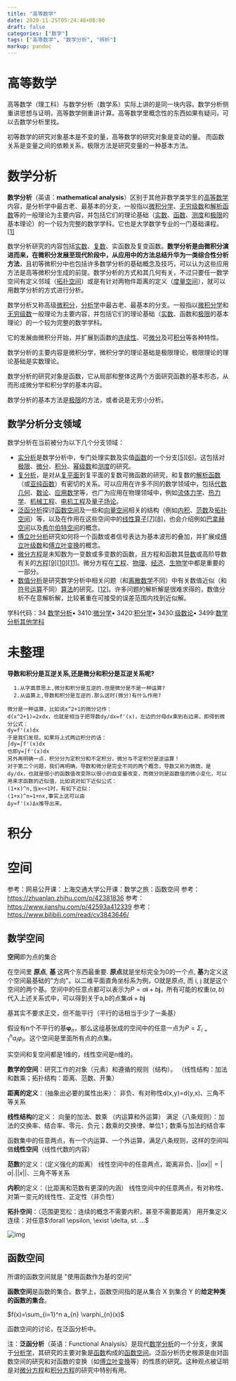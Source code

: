 ```yaml
---
title: "高等数学"
date: 2020-11-25T05:24:48+08:00
draft: false
categories: ["数学"]
tags: ["高等数学", "数学分析", "辨析"]
markup: pandoc
---
```


# 高等数学

高等数学（理工科）与数学分析（数学系）实际上讲的是同一块内容。数学分析侧重讲思想与证明，高等数学侧重讲计算。高等数学里概念性的东西如果有疑问，可以去数学分析里找。

初等数学的研究对象基本是不变的量，高等数学的研究对象是变动的量。
而函数关系是变量之间的依赖关系，极限方法是研究变量的一种基本方法。

# 数学分析

**数学分析**（英语：**mathematical analysis**）区别于其他非数学类学生的[高等数学](https://zh.wikipedia.org/wiki/高等数学)内容，是分析学中最古老、最基本的分支，一般指以[微积分学](https://zh.wikipedia.org/wiki/微积分学)、[无穷级数](https://zh.wikipedia.org/wiki/无穷级数)和[解析函数](https://zh.wikipedia.org/wiki/解析函數)等的一般理论为主要内容，并包括它们的理论基础（[实数](https://zh.wikipedia.org/wiki/实数)、[函数](https://zh.wikipedia.org/wiki/函数)、[测度](https://zh.wikipedia.org/wiki/测度)和[极限](https://zh.wikipedia.org/wiki/极限)的基本理论）的一个较为完整的数学学科。它也是大学数学专业的一门基础课程。[[1\]](https://zh.wikipedia.org/wiki/数学分析#cite_note-gzfjt-1)

数学分析研究的内容包括[实数](https://zh.wikipedia.org/wiki/實數)、[复数](https://zh.wikipedia.org/wiki/複數)、实函数及复变函数。**数学分析是由微积分演进而来，在微积分发展至现代阶段中，从应用中的方法总结升华为一类综合性分析方法**，且初等微积分中也包括许多数学分析的基础概念及技巧，可以认为这些应用方法是高等微积分生成的前提。数学分析的方式和其几何有关，不过只要任一数学空间有定义邻域（[拓扑空间](https://zh.wikipedia.org/wiki/拓扑空间)）或是有针对两物件距离的定义（[度量空间](https://zh.wikipedia.org/wiki/度量空间)），就可以用数学分析的方式进行分析。

数学分析又称高级[微积分](https://baike.baidu.com/item/微积分/6065)，[分析学](https://baike.baidu.com/item/分析学/2764797)中最古老、最基本的分支。一般指以[微积分学](https://baike.baidu.com/item/微积分学/710552)和[无穷级数](https://baike.baidu.com/item/无穷级数/7289408)一般理论为主要内容，并包括它们的理论基础（[实数](https://baike.baidu.com/item/实数/296419)、函数和[极限](https://baike.baidu.com/item/极限/3564509)的基本理论）的一个较为完整的数学学科。

它的发展由微积分开始，并扩展到函数的[连续性](https://baike.baidu.com/item/连续性/8676216)、可[微分](https://baike.baidu.com/item/微分/317988)及可[积分](https://baike.baidu.com/item/积分/5749068)等各种特性。

数学分析的主要内容是微积分学，微积分学的理论基础是极限理论，极限理论的理论基础是实数理论。

数学分析的研究对象是函数，它从局部和整体这两个方面研究函数的基本形态，从而形成微分学和积分学的基本内容。

数学分析的基本方法是[极限](https://baike.baidu.com/item/极限)的方法，或者说是无穷小分析。

## 数学分析分支领域

数学分析在当前被分为以下几个分支领域：

- [实分析](https://zh.wikipedia.org/wiki/实分析)是数学分析中，专门处理实数及实值[函数](https://zh.wikipedia.org/wiki/函数)的一个分支[[5\]](https://zh.wikipedia.org/wiki/数学分析#cite_note-5)[[6\]](https://zh.wikipedia.org/wiki/数学分析#cite_note-6)。这包括对[极限](https://zh.wikipedia.org/wiki/极限)、[微分](https://zh.wikipedia.org/wiki/微分)、[积分](https://zh.wikipedia.org/wiki/积分)、[幂级数](https://zh.wikipedia.org/wiki/幂级数)和[测度](https://zh.wikipedia.org/wiki/测度)的研究。
- [复分析](https://zh.wikipedia.org/wiki/複分析)，是对从[复平面](https://zh.wikipedia.org/wiki/複平面)到复平面的复数可微函数的研究，和复数的[解析函数](https://zh.wikipedia.org/wiki/解析函數)（或[亚纯函数](https://zh.wikipedia.org/wiki/亚纯函数)）有密切的关系。可以应用在许多不同的数学领域中，包括[代数几何](https://zh.wikipedia.org/wiki/代數幾何)、[数论](https://zh.wikipedia.org/wiki/數論)、[应用数学](https://zh.wikipedia.org/wiki/應用數學)等，也广为应用在物理领域中，例如[流体力学](https://zh.wikipedia.org/wiki/流體力學)、[热力学](https://zh.wikipedia.org/wiki/熱力學)、[机械工程](https://zh.wikipedia.org/wiki/機械工程)、[电机工程](https://zh.wikipedia.org/wiki/電機工程)及[量子场论](https://zh.wikipedia.org/wiki/量子場論)。
- [泛函分析](https://zh.wikipedia.org/wiki/泛函分析)探讨[函数空间](https://zh.wikipedia.org/wiki/函数空间)及一些和[向量空间](https://zh.wikipedia.org/wiki/向量空間)相关的结构（例如[内积](https://zh.wikipedia.org/wiki/内积空间)、[范数](https://zh.wikipedia.org/wiki/范数)及[拓扑空间](https://zh.wikipedia.org/wiki/拓扑空间)）等，以及在作用在这些空间中的[线性算子](https://zh.wikipedia.org/wiki/线性算子)[[7\]](https://zh.wikipedia.org/wiki/数学分析#cite_note-7)[[8\]](https://zh.wikipedia.org/wiki/数学分析#cite_note-8)，也会介绍例如[巴拿赫空间](https://zh.wikipedia.org/wiki/巴拿赫空间)以及[希尔伯特空间](https://zh.wikipedia.org/wiki/希尔伯特空间)的概念。
- [傅立叶分析](https://zh.wikipedia.org/wiki/傅立叶分析)研究如何将一个函数或者信号表达为基本波形的叠加，并扩展成[傅立叶级数](https://zh.wikipedia.org/wiki/傅立叶级数)和[傅立叶变换](https://zh.wikipedia.org/wiki/傅立叶变换)的概念。
- [微分方程](https://zh.wikipedia.org/wiki/微分方程)是未知数为一变数或多变数的函数，且方程和函数其[导数](https://zh.wikipedia.org/wiki/導數)或高阶导数有关的[方程](https://zh.wikipedia.org/wiki/方程)[[9\]](https://zh.wikipedia.org/wiki/数学分析#cite_note-9)[[10\]](https://zh.wikipedia.org/wiki/数学分析#cite_note-10)[[11\]](https://zh.wikipedia.org/wiki/数学分析#cite_note-11)。微分方程在[工程](https://zh.wikipedia.org/wiki/工程)、[物理](https://zh.wikipedia.org/wiki/物理)、[经济](https://zh.wikipedia.org/wiki/經濟)、[生物学](https://zh.wikipedia.org/wiki/生物學)中都是重要的一部分。
- [数值分析](https://zh.wikipedia.org/wiki/數值分析)是研究数学分析中相关问题（和[离散数学](https://zh.wikipedia.org/wiki/離散數學)不同）中有关数值近似（和[符号运算](https://zh.wikipedia.org/w/index.php?title=符號運算&action=edit&redlink=1)不同）[算法](https://zh.wikipedia.org/wiki/算法)的研究。[[12\]](https://zh.wikipedia.org/wiki/数学分析#cite_note-12)。许多问题的解析解是很难求得的，数值分析不在意解析解，比较著重在可接受的误差范围内找到近似解。

学科代码：34 [数学分析](http://baike.baidu.com/subview/61939/5109876.htm)▪ 3410:[微分学](http://baike.baidu.com/subview/1831905/1831905.htm)▪ 3420:[积分学](http://baike.baidu.com/subview/10907852/11213672.htm)▪ 3430:[级数论](http://baike.baidu.com/searchword/?word=级数论&pic=1&sug=1&enc=utf8)▪ 3499:[数学分析其他学科](http://baike.baidu.com/searchword/?word=数学分析其他学科&pic=1&sug=1&enc=utf8) 

# 未整理

**导数和积分是互逆关系,还是微分和积分是互逆关系呢?**

```
  1.从字面意思上,微分和积分是互逆的.但是微分是不是一种运算? 
  2.从运算上,导数和积分是互逆的.那么这时(微分)有什么作用?
```

```
微分是一种运算，比如说x^2+1的微分记作：
d(x^2+1)=2xdx，也就是相当于把导数dy/dx=f'(x)，左边的分母dx乘到右边来，即得到微分公式：
dy=f'(x)dx
于是我们发现，如果将上式两边积分的话：
∫dy=∫f'(x)dx
也即y=∫f'(x)dx
另外再明确一点，积分分为定积分和不定积分，微分与不定积分是逆运算！
对于第二个问题，我们再明确，导数和微分是完全不同的两个概念，导数又称为微商，是dy/dx，也就是很小的函数值改变除以很小的自变量改变，而微分则是函数值的微小变化，可以用来求函数的近似值，比如说对如下近似公式：
(1+x)^n,当x<<1时，有如下近似：
(1+x)^n≈1+nx,事实上这可以由
Δy≈f'(x)Δx推导出来。
```



# 积分

# 空间

参考：网易公开课：上海交通大学公开课：数学之旅：函数空间
参考：https://zhuanlan.zhihu.com/p/42381836
参考：https://www.jianshu.com/p/42593a412339
参考：https://www.bilibili.com/read/cv3843646/

## 数学空间

**空间**即为点的集合

在空间里 **原点**, **基** 这两个东西最重要.  **原点**就是坐标完全为0的一个点,  **基**为定义这个空间最基础的"方向"。以二维平面直角坐标系为例，O就是原点, 而 i, j 就是这个空间的两个基。空间中的任意点都可以表示为$P = a \boldsymbol i + b \boldsymbol j$，所有可能的权重$(a,b)$代入上述关系式中，可以得到关于a,b的点集${a \boldsymbol i + b \boldsymbol j}$

基其实不要求正交，但不能平行（平行的话相当于少了一条基）

假设有n个不平行的基$\boldsymbol \varphi_n$，那么这组基张成的空间中的任意一点为$P = \Sigma_{i= 1}^n a_i \varphi_i$。这个空间是里面所有点的点集。

实空间和复空间都是1维的，线性空间是n维的。

**数学的空间**：研究工作的对象（元素）和遵循的规则（结构）。
（线性结构：加法和数乘；拓扑结构：距离、范数、开集）

**距离的定义**：（抽象出必要的属性出来）：
非负、有对称性d(x,y)=d(y,x)、三角不等关系

**线性结构**的定义：
向量的加法、数乘 （内运算和外运算）
满足（八条规则）：加法的交换率、结合率、零元、负元；数乘的交换律、单位1；数乘与加法的结合率

函数集中的任意两点，有一个内运算、一个外运算，满足八条规则，这样的空间叫做**线性空间**（线性代数的内容）

**范数**的定义：（定义强化的距离）
线性空间中的任意两点，距离非负、$||\alpha x|| = |\alpha|.||x||$、三角不等关系

**内积**的定义：（比距离和范数有更深的内涵）
线性空间中的任意两点，有对称性、对第一变元的线性性、正定性（非负性） 

**拓扑空间**：（范围更宽松：连续的概念不需要内积，甚至不需要距离）
用开集定义连续：对任意$\forall \epsilon, \exist \delta, st. ...$

![img](https://picgo12138.oss-cn-hangzhou.aliyuncs.com/md/5117975-19c72093e3b4aa12.png)

## 函数空间

所谓的函数空间就是 "使用函数作为基的空间"

**函数空间**是函数的集合。数学上，函数空间指的是从集合 X 到集合 Y 的**给定种类的函数的集合**。

$f(x)=\sum_{i=1}^n a_{n} \varphi_{n}(x)$

函数空间的讨论，在泛函分析中。

注：**泛函分析**（英语：Functional Analysis）是现代[数学分析](https://zh.wikipedia.org/wiki/数学分析)的一个分支，隶属于[分析学](https://zh.wikipedia.org/wiki/分析学)，其研究的主要对象是[函数](https://zh.wikipedia.org/wiki/函数)构成的[函数空间](https://zh.wikipedia.org/wiki/函数空间)。泛函分析历史根源是由对函数空间的研究和对函数的变换（如[傅立叶变换](https://zh.wikipedia.org/wiki/傅立叶变换)等）的性质的研究。这种观点被证明是对[微分方程](https://zh.wikipedia.org/wiki/微分方程)和[积分方程](https://zh.wikipedia.org/wiki/积分方程)的研究中特别有用。

